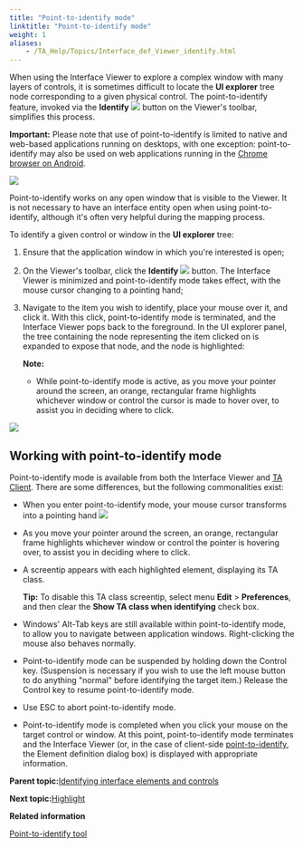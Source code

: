 ```yaml
--- 
title: "Point-to-identify mode"
linktitle: "Point-to-identify mode"
weight: 1
aliases: 
    - /TA_Help/Topics/Interface_def_Viewer_identify.html
---
```


When using the Interface Viewer to explore a complex window with many layers of controls, it is sometimes difficult to locate the **UI explorer** tree node corresponding to a given physical control. The point-to-identify feature, invoked via the **Identify** ![](/images//Images/btn_Identify.png) button on the Viewer's toolbar, simplifies this process.

**Important:** Please note that use of point-to-identify is limited to native and web-based applications running on desktops, with one exception: point-to-identify may also be used on web applications running in the [Chrome browser on Android](/TA_Automation/Topics/aut_app_testing_mobile_web_Chrome_identifying_controls.html).

![](/images//Images/ug_interface_definition23_UIA.png)

Point-to-identify works on any open window that is visible to the Viewer. It is not necessary to have an interface entity open when using point-to-identify, although it's often very helpful during the mapping process.

To identify a given control or window in the **UI explorer** tree:

1.  Ensure that the application window in which you're interested is open;
2.  On the Viewer's toolbar, click the **Identify** ![](/images//Images/btn_Identify.png) button. The Interface Viewer is minimized and point-to-identify mode takes effect, with the mouse cursor changing to a pointing hand;
3.  Navigate to the item you wish to identify, place your mouse over it, and click it. With this click, point-to-identify mode is terminated, and the Interface Viewer pops back to the foreground. In the UI explorer panel, the tree containing the node representing the item clicked on is expanded to expose that node, and the node is highlighted:

    **Note:**

    -   While point-to-identify mode is active, as you move your pointer around the screen, an orange, rectangular frame highlights whichever window or control the cursor is made to hover over, to assist you in deciding where to click.

![](/images//Images/ug_interface_definition24.png)

## Working with point-to-identify mode

Point-to-identify mode is available from both the Interface Viewer and [TA Client](/TA_Help/Topics/Interface_def_client_interface_tool_identify.html). There are some differences, but the following commonalities exist:

-   When you enter point-to-identify mode, your mouse cursor transforms into a pointing hand ![](/images//Images/ug_interface_definition43.png)
-   As you move your pointer around the screen, an orange, rectangular frame highlights whichever window or control the pointer is hovering over, to assist you in deciding where to click.
-   A screentip appears with each highlighted element, displaying its TA class.

    **Tip:** To disable this TA class screentip, select menu **Edit** \> **Preferences**, and then clear the **Show TA class when identifying** check box.

-   Windows' Alt-Tab keys are still available within point-to-identify mode, to allow you to navigate between application windows. Right-clicking the mouse also behaves normally.
-   Point-to-identify mode can be suspended by holding down the Control key. \(Suspension is necessary if you wish to use the left mouse button to do anything "normal" before identifying the target item.\) Release the Control key to resume point-to-identify mode.
-   Use ESC to abort point-to-identify mode.
-   Point-to-identify mode is completed when you click your mouse on the target control or window. At this point, point-to-identify mode terminates and the Interface Viewer \(or, in the case of client-side [point-to-identify](/TA_Help/Topics/Interface_def_client_interface_tool_identify.html), the Element definition dialog box\) is displayed with appropriate information.

**Parent topic:**[Identifying interface elements and controls](/TA_Help/Topics/Interface_def_Viewer_identifying.html)

**Next topic:**[Highlight](/TA_Help/Topics/Interface_def_Viewer_highlight.html)

**Related information**  


[Point-to-identify tool](/TA_Help/Topics/Interface_def_client_interface_tool_identify.html)

